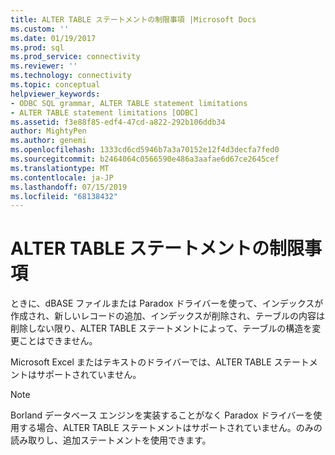 ```yaml
---
title: ALTER TABLE ステートメントの制限事項 |Microsoft Docs
ms.custom: ''
ms.date: 01/19/2017
ms.prod: sql
ms.prod_service: connectivity
ms.reviewer: ''
ms.technology: connectivity
ms.topic: conceptual
helpviewer_keywords:
- ODBC SQL grammar, ALTER TABLE statement limitations
- ALTER TABLE statement limitations [ODBC]
ms.assetid: f3e88f85-edf4-47cd-a822-292b106ddb34
author: MightyPen
ms.author: genemi
ms.openlocfilehash: 1333cd6cd5946b7a3a70152e12f4d3decfa7fed0
ms.sourcegitcommit: b2464064c0566590e486a3aafae6d67ce2645cef
ms.translationtype: MT
ms.contentlocale: ja-JP
ms.lasthandoff: 07/15/2019
ms.locfileid: "68138432"
---
```

# <a name="alter-table-statement-limitations"></a>ALTER TABLE ステートメントの制限事項
ときに、dBASE ファイルまたは Paradox ドライバーを使って、インデックスが作成され、新しいレコードの追加、インデックスが削除され、テーブルの内容は削除しない限り、ALTER TABLE ステートメントによって、テーブルの構造を変更ことはできません。  
  
 Microsoft Excel またはテキストのドライバーでは、ALTER TABLE ステートメントはサポートされていません。  
  
> [!NOTE]  
>  Borland データベース エンジンを実装することがなく Paradox ドライバーを使用する場合、ALTER TABLE ステートメントはサポートされていません。のみの読み取りし、追加ステートメントを使用できます。
